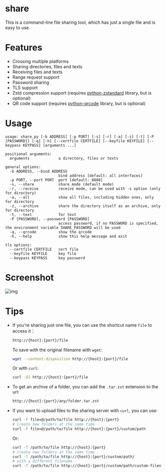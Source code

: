 # share
This is a command-line file sharing tool, which has just a single file and is easy to use.

# Features
- Crossing multiple platforms
- Sharing directories, files and texts
- Receiving files and texts
- Range request support
- Password sharing
- TLS support
- Zstd compression support (requires [python-zstandard](https://github.com/indygreg/python-zstandard) library, but is optional)
- QR code support (requires [python-qrcode](https://github.com/lincolnloop/python-qrcode) library, but is optional)

# Usage
```
usage: share.py [-b ADDRESS] [-p PORT] [-s] [-r] [-a] [-z] [-t] [-P [PASSWORD]] [-q] [-h] [--certfile CERTFILE] [--keyfile KEYFILE] [--keypass KEYPASS] [arguments ...]

positional arguments:
  arguments             a directory, files or texts

general options:
  -b ADDRESS, --bind ADDRESS
                        bind address [default: all interfaces]
  -p PORT, --port PORT  port [default: 8888]
  -s, --share           share mode (default mode)
  -r, --receive         receive mode, can be used with -s option (only for directory)
  -a, --all             show all files, including hidden ones, only for directory
  -z, --archive         share the directory itself as an archive, only for directory
  -t, --text            for text
  -P [PASSWORD], --password [PASSWORD]
                        access password, if no PASSWORD is specified, the environment variable SHARE_PASSWORD will be used
  -q, --qrcode          show the qrcode
  -h, --help            show this help message and exit

tls options:
  --certfile CERTFILE   cert file
  --keyfile KEYFILE     key file
  --keypass KEYPASS     key password
```

# Screenshot
![img](https://github.com/beavailable/share/blob/main/screenshot.gif)

# Tips
- If you're sharing just one file, you can use the shortcut name `file` to access it：
    ```bash
    http://{host}:{port}/file
    ```
    To save with the original filename with `wget`:
    ```bash
    wget --content-disposition http://{host}:{port}/file
    ```
    Or with `curl`:
    ```bash
    curl -OJ http://{host}:{port}/file
    ```
- To get an archive of a folder, you can add the `.tar.zst` extension to the url:
    ```bash
    http://{host}:{port}/any/folder.tar.zst
    ```
- If you want to upload files to the sharing server with `curl`, you can use:
    ```bash
    curl -F file=@/path/to/file http://{host}:{port}
    # create new folders at the same time
    curl -F file=@/path/to/file http://{host}:{port}/custom/path
    ```
    Or:
    ```bash
    curl -T /path/to/file http://{host}:{port}
    # create new folders at the same time
    curl -T /path/to/file http://{host}:{port}/custom/path/
    # with a different filename
    curl -T /path/to/file http://{host}:{port}/custom/path/custom-filename
    ```
